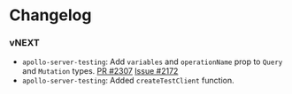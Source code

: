# Changelog

### vNEXT

* `apollo-server-testing`: Add `variables` and `operationName` prop to `Query` and `Mutation` types. [PR #2307](https://github.com/apollographql/apollo-server/pull/2307) [Issue #2172](https://github.com/apollographql/apollo-server/issue/2172)
* `apollo-server-testing`: Added `createTestClient` function.
